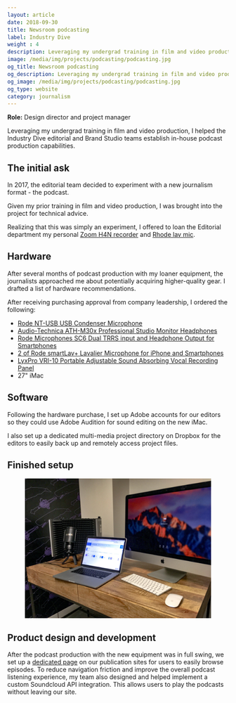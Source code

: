 ```yaml
---
layout: article
date: 2018-09-30
title: Newsroom podcasting
label: Industry Dive
weight : 4
description: Leveraging my undergrad training in film and video production, I helped our Editorial and Brand Studio teams establish in-house podcast production capabilities. This project included UI and UX changes on our news websites for SoundCloud integration.
image: /media/img/projects/podcasting/podcasting.jpg
og_title: Newsroom podcasting
og_description: Leveraging my undergrad training in film and video production, I helped our Editorial and Brand Studio teams establish in-house podcast production capabilities.
og_image: /media/img/projects/podcasting/podcasting.jpg
og_type: website
category: journalism
---
```


**Role:** Design director and project manager

Leveraging my undergrad training in film and video production, I helped the Industry Dive editorial and Brand Studio teams establish in-house podcast production capabilities.


## The initial ask

In 2017, the editorial team decided to experiment with a new journalism format - the podcast.

Given my prior training in film and video production, I was brought into the project for technical advice.

Realizing that this was simply an experiment, I offered to loan the Editorial department my personal <a href="https://www.amazon.com/Zoom-H4N-Digital-Multitrack-Recorder/dp/B01DPOXS8I">Zoom H4N recorder</a> and <a href="https://www.amazon.com/Rode-LAVALIER-Condenser-Microphone-Omni/dp/B003Z8OUUA">Rhode lav mic</a>.

## Hardware

After several months of podcast production with my loaner equipment, the journalists approached me about potentially acquiring higher-quality gear. I drafted a list of hardware recommendations. 

After receiving purchasing approval from company leadership, I ordered the following:

* <a href="https://www.amazon.com/gp/product/">Rode NT-USB USB Condenser Microphone</a>
* <a href="https://www.amazon.com/gp/product/B016YKNI26/">Audio-Technica ATH-M30x Professional Studio Monitor Headphones</a>
* <a href="https://www.amazon.com/gp/product/B00KHQW6JU/">Rode Microphones SC6 Dual TRRS input and Headphone Output for Smartphones</a>
* <a href="https://www.amazon.com/gp/product/B00EO4A7L0/">2 of Rode smartLav+ Lavalier Microphone for iPhone and Smartphones</a>
* <a href="https://www.amazon.com/gp/product/B012OFI25I/">LyxPro VRI-10 Portable Adjustable Sound Absorbing Vocal Recording Panel</a>
* 27" iMac
	
## Software

Following the hardware purchase, I set up Adobe accounts for our editors so they could use Adobe Audition for sound editing on the new iMac.

I also set up a dedicated multi-media project directory on Dropbox for the editors to easily back up and remotely access project files.

## Finished setup

<figure>
	<img src="/media/img/projects/podcasting/podcasting.jpg" />
</figure>
	
## Product design and development

After the podcast production with the new equipment was in full swing, we set up a <a href="https://www.retaildive.com/topic/podcasts/">dedicated page</a> on our publication sites for users to easily browse episodes. To reduce navigation friction and improve the overall podcast listening experience, my team also designed and helped implement a custom Soundcloud API integration. This allows users to play the podcasts without leaving our site.